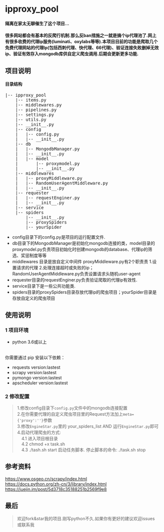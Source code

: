 # ipproxy_pool
#### 隔离在家太无聊催生了这个项目...
#### 很多网站都会有基本的反爬行机制.那么反ban措施之一就是搞个ip代理池了.网上有很多收费的代理ip服务(luminati、oxylabs等等).本项目目前的功能是爬取几个免费代理网站的代理Ip(包括西刺代理、快代理、66代理)、验证连接失败删掉无效ip、验证有效存入mongodb库供自定义爬虫调用.后期会更新更多功能.



## 项目说明
#### 目录结构
<pre>
|-- ipproxy_pool
    |-- items.py
    |-- middlewares.py
    |-- pipelines.py
    |-- settings.py
    |-- utils.py
    |-- __init__.py
    |-- config
    |   |-- config.py
    |   |-- __init__.py
    |-- db
    |   |-- MongodbManager.py
    |   |-- __init__.py
    |   |-- model
    |       |-- proxymodel.py
    |       |-- __init__.py
    |-- middlewares
    |   |-- proxyMiddleware.py
    |   |-- RandomUserAgentMiddleware.py
    |   |-- __init__.py
    |-- requester
    |   |-- requestEnginer.py
    |   |-- __init__.py
    |-- service
    |-- spiders
        |-- __init__.py
        |-- proxySpiders
        |-- yourSpider
</pre>

* config目录下的config.py是项目的运行配置文件.
* db目录下的MongodbManager是初始化mongodb连接的类，model目录的proxymodel.py负责项目初始化时创建mongodb的database、代理ip的筛选、奖惩制度等等
* middlewares 目录是放自定义中间件 proxyMiddleware.py有2个职责责 1.设置请求的代理 2.处理连接超时或失败的ip；RandomUserAgentMiddleware.py负责设置请求头随机user-agent
* requester目录的requestEnginer.py负责验证爬取的代理ip有效性.
* service目录下是一些公共功能类.
* spiders目录的proxySpiders目录存放代理ip的爬虫项目；yourSpider目录是存放自定义的爬虫项目

## 使用说明

### 1 项目环境
* python 3.6或以上
<br/>
你需要通过 pip 安装以下依赖：

* requests version:lastest
* scrapy version:lastest
* pymongo version:lastest
* apscheduler version:lastest

### 2 修改配置
> 1.修改config目录下`config.py`文件中的mongodb连接配置 <br/>
> 2.在你需要代理的自定义爬虫项目里的Request方法加上`meta={'proxy':''}`参数<br/>
> 3.修改`EngineStar.py`里的 your_spiders_list AND 运行`EngineStar.py`即可<br/>
> 4.启动代理爬虫的方式: <br/>
&emsp;4.1 进入项目根目录<br/>
&emsp;4.2 chmod +x task.sh<br/>
&emsp;4.3 ./tash.sh start 启动任务脚本. 停止脚本的命令: ./task.sh stop

## 参考资料
https://www.osgeo.cn/scrapy/index.html<br/>
https://docs.python.org/zh-cn/3/library/index.html<br/>
https://juejin.im/post/5d3718c35188251b2569f9e8


## 最后

> 欢迎fork&star我的项目.刚写python不久.如果你有更好的建议欢迎issues或联系我
